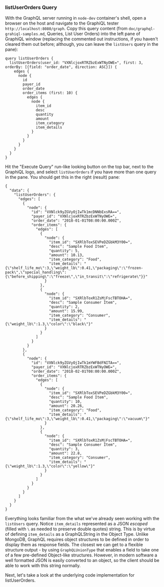 ### listUserOrders Query

With the GraphQL server running in `node-dev` container's shell, open a browser on the host and navigate to the GraphiQL tester `http://localhost:8080/graph`. Copy this query content (from `doc/graphql-grahiql-samples.md`, Queries, List User Orders) into the left pane of GraphiQL window (replacing the commented out instructions, if you haven't cleared them out before; although, you can leave the `listUsers` query in the pane):

```
query listUserOrders {
  listUserOrders(user_id: "VXNlcjoxRTRZbzExWTNyOWE=", first: 3, orderBy: [{field: "order_date", direction: ASC}]) {
    edges {
      node {
        id
        payer_id
        order_date
        order_items (first: 10) {
          edges {
            node {
              item_id
              desc
              quantity
              amount
              item_category
              item_details
            }
          }
        }
      }
    }
  }
}
```
Hit the "Execute Query" run-like looking button on the top bar, next to the GraphiQL logo, and select `listUserOrders` if you have more than one query in the pane. You should get this in the right (result) pane:

```
{
  "data": {
    "listUserOrders": {
      "edges": [
        {
          "node": {
            "id": "VXNlck9yZGVyOjIwTk1mcDNNbExsRA==",
            "payer_id": "VXNlcjoxRTRZbzExWTNyOWE=",
            "order_date": "2018-01-01T08:00:00.000Z",
            "order_items": {
              "edges": [
                {
                  "node": {
                    "item_id": "SXRlbToxSEVPeDZGbkM3Y00=",
                    "desc": "Sample Food Item",
                    "quantity": 5,
                    "amount": 10.13,
                    "item_category": "Food",
                    "item_details": "{\"shelf_life_mo\":3,\"weight_lb\":0.41,\"packaging\":\"frozen-pack\",\"special_handling\":{\"before_shipping\":\"freeze\",\"in_transit\":\"refrigerate\"}}"
                  }
                },
                {
                  "node": {
                    "item_id": "SXRlbToxR1ZsMjFscTBTOHA=",
                    "desc": "Sample Consumer Item",
                    "quantity": 2,
                    "amount": 15.99,
                    "item_category": "Consumer",
                    "item_details": "{\"weight_lb\":1.3,\"color\":\"black\"}"
                  }
                }
              ]
            }
          }
        },
        {
          "node": {
            "id": "VXNlck9yZGVyOjIwTk1mYWFBdFNITA==",
            "payer_id": "VXNlcjoxRTRZbzExWTNyOWE=",
            "order_date": "2018-02-01T08:00:00.000Z",
            "order_items": {
              "edges": [
                {
                  "node": {
                    "item_id": "SXRlbToxSEVPeDZGbkM3Y00=",
                    "desc": "Sample Food Item",
                    "quantity": 10,
                    "amount": 20.26,
                    "item_category": "Food",
                    "item_details": "{\"shelf_life_mo\":3,\"weight_lb\":0.41,\"packaging\":\"vacuum\"}"
                  }
                },
                {
                  "node": {
                    "item_id": "SXRlbToxR1ZsMjFscTBTOHA=",
                    "desc": "Sample Consumer Item",
                    "quantity": 3,
                    "amount": 22.8,
                    "item_category": "Consumer",
                    "item_details": "{\"weight_lb\":1.3,\"color\":\"yellow\"}"
                  }
                }
              ]
            }
          }
        }
      ]
    }
  }
}
```

Everything looks familiar from the what we've already seen working with the `listUsers` query. Notice `item_details` represented as a JSON *escaped* (filled with `\` as needed to preserve double quotes) string. This is by virtue of defining `item_details` as a GraphQLString in the Object Type. Unlike MongoDB, GraphQL requires object structures to be defined in order to display them as response fields. The closest we can get to a flexible structure output - by using `GraphQLUnionType` that enables a field to take one of a few pre-defined Object-like structures. However, in modern software a well formatted JSON is easily converted to an object, so the client should be able to work with this string normally.


Next, let's take a look at the underlying code implementation for listUserOrders.